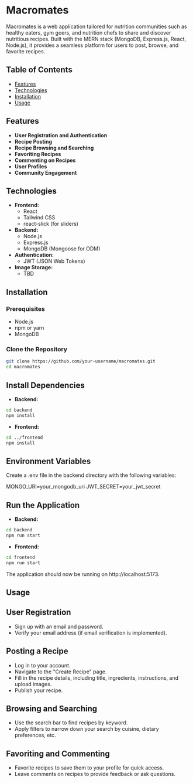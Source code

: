 # Macromates

Macromates is a web application tailored for nutrition communities such as healthy eaters, gym goers, and nutrition chefs to share and discover nutritious recipes. Built with the MERN stack (MongoDB, Express.js, React, Node.js), it provides a seamless platform for users to post, browse, and favorite recipes.

## Table of Contents

- [Features](#features)
- [Technologies](#technologies)
- [Installation](#installation)
- [Usage](#usage)

## Features

- **User Registration and Authentication**
- **Recipe Posting**
- **Recipe Browsing and Searching**
- **Favoriting Recipes**
- **Commenting on Recipes**
- **User Profiles**
- **Community Engagement**

## Technologies

- **Frontend:**
  - React
  - Tailwind CSS
  - react-slick (for sliders)
- **Backend:**
  - Node.js
  - Express.js
  - MongoDB (Mongoose for ODM)
- **Authentication:**
  - JWT (JSON Web Tokens)
- **Image Storage:**
  - TBD

## Installation

### Prerequisites

- Node.js
- npm or yarn
- MongoDB

### Clone the Repository

```bash
git clone https://github.com/your-username/macromates.git
cd macromates
```

## Install Dependencies

- **Backend:**

```bash
cd backend
npm install
```

- **Frontend:**

```bash
cd ../frontend
npm install
```

## Environment Variables

Create a .env file in the backend directory with the following variables:

MONGO_URI=your_mongodb_uri
JWT_SECRET=your_jwt_secret

## Run the Application

- **Backend:**

```bash
cd backend
npm run start
```

- **Frontend:**

```bash
cd frontend
npm run start
```

The application should now be running on http://localhost:5173.

## Usage

## User Registration

- Sign up with an email and password.
- Verify your email address (if email verification is implemented).

## Posting a Recipe

- Log in to your account.
- Navigate to the "Create Recipe" page.
- Fill in the recipe details, including title, ingredients, instructions, and upload images.
- Publish your recipe.

## Browsing and Searching

- Use the search bar to find recipes by keyword.
- Apply filters to narrow down your search by cuisine, dietary preferences, etc.

## Favoriting and Commenting

- Favorite recipes to save them to your profile for quick access.
- Leave comments on recipes to provide feedback or ask questions.
